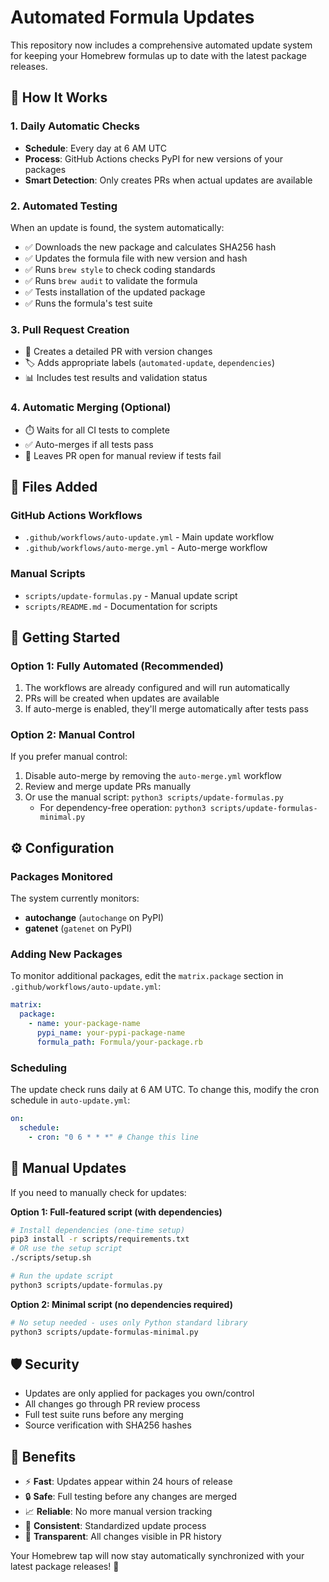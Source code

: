 # Automated Formula Updates

This repository now includes a comprehensive automated update system for keeping your Homebrew formulas up to date with the latest package releases.

## 🤖 How It Works

### 1. Daily Automatic Checks

- **Schedule**: Every day at 6 AM UTC
- **Process**: GitHub Actions checks PyPI for new versions of your packages
- **Smart Detection**: Only creates PRs when actual updates are available

### 2. Automated Testing

When an update is found, the system automatically:

- ✅ Downloads the new package and calculates SHA256 hash
- ✅ Updates the formula file with new version and hash
- ✅ Runs `brew style` to check coding standards
- ✅ Runs `brew audit` to validate the formula
- ✅ Tests installation of the updated package
- ✅ Runs the formula's test suite

### 3. Pull Request Creation

- 📝 Creates a detailed PR with version changes
- 🏷️ Adds appropriate labels (`automated-update`, `dependencies`)
- 📊 Includes test results and validation status

### 4. Automatic Merging (Optional)

- ⏱️ Waits for all CI tests to complete
- ✅ Auto-merges if all tests pass
- 🚫 Leaves PR open for manual review if tests fail

## 📁 Files Added

### GitHub Actions Workflows

- `.github/workflows/auto-update.yml` - Main update workflow
- `.github/workflows/auto-merge.yml` - Auto-merge workflow

### Manual Scripts

- `scripts/update-formulas.py` - Manual update script
- `scripts/README.md` - Documentation for scripts

## 🚀 Getting Started

### Option 1: Fully Automated (Recommended)

1. The workflows are already configured and will run automatically
2. PRs will be created when updates are available
3. If auto-merge is enabled, they'll merge automatically after tests pass

### Option 2: Manual Control

If you prefer manual control:

1. Disable auto-merge by removing the `auto-merge.yml` workflow
2. Review and merge update PRs manually
3. Or use the manual script: `python3 scripts/update-formulas.py`
   - For dependency-free operation: `python3 scripts/update-formulas-minimal.py`

## ⚙️ Configuration

### Packages Monitored

The system currently monitors:

- **autochange** (`autochange` on PyPI)
- **gatenet** (`gatenet` on PyPI)

### Adding New Packages

To monitor additional packages, edit the `matrix.package` section in `.github/workflows/auto-update.yml`:

```yaml
matrix:
  package:
    - name: your-package-name
      pypi_name: your-pypi-package-name
      formula_path: Formula/your-package.rb
```

### Scheduling

The update check runs daily at 6 AM UTC. To change this, modify the cron schedule in `auto-update.yml`:

```yaml
on:
  schedule:
    - cron: "0 6 * * *" # Change this line
```

## 🔧 Manual Updates

If you need to manually check for updates:

**Option 1: Full-featured script (with dependencies)**

```bash
# Install dependencies (one-time setup)
pip3 install -r scripts/requirements.txt
# OR use the setup script
./scripts/setup.sh

# Run the update script
python3 scripts/update-formulas.py
```

**Option 2: Minimal script (no dependencies required)**

```bash
# No setup needed - uses only Python standard library
python3 scripts/update-formulas-minimal.py
```

## 🛡️ Security

- Updates are only applied for packages you own/control
- All changes go through PR review process
- Full test suite runs before any merging
- Source verification with SHA256 hashes

## 🎯 Benefits

- ⚡ **Fast**: Updates appear within 24 hours of release
- 🔒 **Safe**: Full testing before any changes are merged
- 📈 **Reliable**: No more manual version tracking
- 🔄 **Consistent**: Standardized update process
- 👀 **Transparent**: All changes visible in PR history

Your Homebrew tap will now stay automatically synchronized with your latest package releases! 🎉
